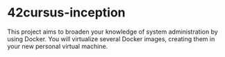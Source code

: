 # 42cursus-inception
This project aims to broaden your knowledge of system administration by using Docker. You will virtualize several Docker images, creating them in your new personal virtual machine.
